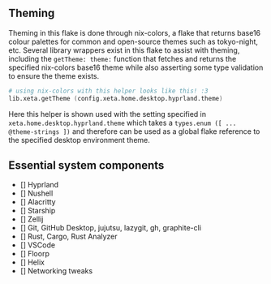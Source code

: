 ## Theming

Theming in this flake is done through nix-colors, a flake that returns base16 colour palettes for common and open-source themes such as tokyo-night, etc. Several library wrappers exist in this flake to assist with theming, including the `getTheme: theme:` function that fetches and returns the specified nix-colors base16 theme while also asserting some type validation to ensure the theme exists.

```nix
# using nix-colors with this helper looks like this! :3
lib.xeta.getTheme (config.xeta.home.desktop.hyprland.theme)
```

Here this helper is shown used with the setting specified in `xeta.home.desktop.hyprland.theme` which takes a `types.enum ([ ... @theme-strings ])` and therefore can be used as a global flake reference to the specified desktop environment theme.

## Essential system components

- [] Hyprland
- [] Nushell
- [] Alacritty
- [] Starship
- [] Zellij
- [] Git, GitHub Desktop, jujutsu, lazygit, gh, graphite-cli
- [] Rust, Cargo, Rust Analyzer
- [] VSCode
- [] Floorp
- [] Helix
- [] Networking tweaks
